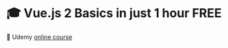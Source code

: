 # :mortar_board: Vue.js 2 Basics in just 1 hour FREE

:link: Udemy [online course][course]

[course]: https://www.udemy.com/course/vuejs-2-basics-in-just-1-hour-free/
